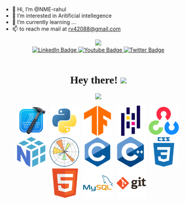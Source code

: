 - 👋 Hi, I’m @NME-rahul
- 👀 I’m interested in Aritificial intellegence
- 🌱 I’m currently learning ...
- 📫 to reach me mail at rv42088@gmail.com

<!---
NME-rahul/NME-rahul is a ✨ special ✨ repository because its `README.md` (this file) appears on your GitHub profile.
You can click the Preview link to take a look at your changes.
--->

<div align="center">
  <div id="header" align="center">
    <img src="https://media.giphy.com/media/M9gbBd9nbDrOTu1Mqx/giphy.gif" width="250"/>
  </div>
  
  <div id="badges">
    <a href="https://www.linkedin.com/in/rahul-verma-445371227/">
      <img src="https://img.shields.io/badge/LinkedIn-blue?style=for-the-badge&logo=linkedin&logoColor=white" alt="LinkedIn Badge"/>
    </a>
    <a href="https://www.youtube.com/channel/UCVgjR8Zu8QZOXYzmWXGbaxg">
      <img src="https://img.shields.io/badge/YouTube-red?style=for-the-badge&logo=youtube&logoColor=white" alt="Youtube Badge"/>
    </a>
    <a href="https://twitter.com/Rahulve81210450">
      <img src="https://img.shields.io/badge/Twitter-blue?style=for-the-badge&logo=twitter&logoColor=white" alt="Twitter Badge"/>
    </a>
  </div>

  <!--profile views--->
  <img src="https://komarev.com/ghpvc/?username=your-github-username&style=flat-square&color=blue" alt=""/>
  
  <h1 style="font-family:MS">
    Hey there!
    <img src="https://media.giphy.com/media/hvRJCLFzcasrR4ia7z/giphy.gif" width="30px"/>
  </h1>

  <p align="center">
    <img src="https://github.com/NME-rahul/Doodle_draw-Recognition/blob/main/images/Firefly%20animated%20Image%20of%20a%20AI%20working%20on%20a%20project%20and%20the%20background%20should%20be%20aesthetic%20and%20creat%20(1).jpg" />
  </p>


  <div>
  <img src="https://github.com/devicons/devicon/blob/master/icons/xcode/xcode-original.svg"  title="xcode" alt="CSS" width="80" height="80"/>&nbsp;
  <img src="https://github.com/devicons/devicon/blob/master/icons/python/python-original.svg"  title="python" alt="CSS" width="80" height="80"/>&nbsp;
  <img src="https://github.com/devicons/devicon/blob/master/icons/tensorflow/tensorflow-original.svg"  title="tensorflow" alt="CSS" width="80" height="80"/>&nbsp;
  <img src="https://github.com/devicons/devicon/blob/master/icons/pandas/pandas-original.svg"  title="pandas" alt="CSS" width="80" height="80"/>&nbsp;
  <img src="https://github.com/devicons/devicon/blob/master/icons/opencv/opencv-original.svg"  title="opencv" alt="CSS" width="80" height="80"/>&nbsp;
  <img src="https://github.com/devicons/devicon/blob/master/icons/numpy/numpy-original.svg"  title="numpy" alt="numpy" width="80" height="80"/>&nbsp;
  <img src="https://github.com/devicons/devicon/blob/master/icons/matplotlib/matplotlib-original.svg"  title="matplot" alt="matplot" width="80" height="80"/>&nbsp;
  <img src="https://github.com/devicons/devicon/blob/master/icons/c/c-original.svg"  title="c" alt="c" width="80" height="80"/>&nbsp;
  <img src="https://github.com/devicons/devicon/blob/master/icons/cplusplus/cplusplus-original.svg"  title="c++" alt="c++" width="80" height="80"/>&nbsp;
  <img src="https://github.com/devicons/devicon/blob/master/icons/css3/css3-plain-wordmark.svg"  title="CSS3" alt="CSS" width="80" height="80"/>&nbsp;
  <img src="https://github.com/devicons/devicon/blob/master/icons/html5/html5-original.svg" title="HTML5" alt="HTML" width="80" height="80"/>&nbsp;
  <img src="https://github.com/devicons/devicon/blob/master/icons/mysql/mysql-original-wordmark.svg" title="MySQL"  alt="MySQL" width="80" height="80"/>&nbsp;
  <img src="https://github.com/devicons/devicon/blob/master/icons/git/git-original-wordmark.svg" title="Git" alt="Git" width="80" height="80"/>
</div>

</div>

